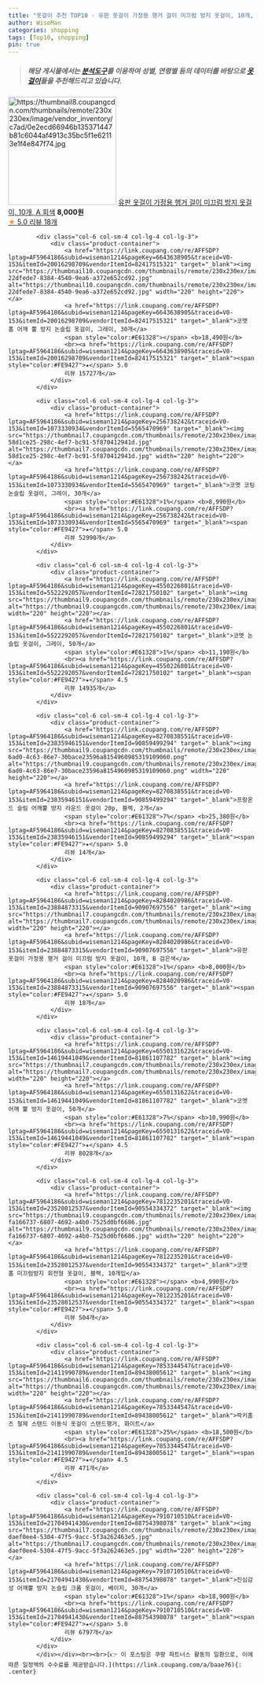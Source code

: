 ```yaml
---
title: "옷걸이 추천 TOP10 - 유판 옷걸이 가정용 행거 걸이 미끄럼 방지 옷걸이, 10개, A 회색"
author: WiseMan
categories: shopping
tags: [Top10, shopping]
pin: true
---
```


> ##### 해당 게시물에서는 [**분석도구**](https://itemscout.io/)를 이용하여 **성별**, **연령별** 등의 데이터를 바탕으로 [**옷걸이**](https://link.coupang.com/a/baae76)들을 추천해드리고 있습니다.
<div class="container"><div class="row">
            <div class="col-6 col-sm-4 col-lg-4 col-lg-3">
                <div class="product-container">
                    <a href="https://link.coupang.com/re/AFFSDP?lptag=AF5964186&subid=wiseman1214&pageKey=8284020986&traceid=V0-153&itemId=23884873323&vendorItemId=90907697571" target="_blank"><img src="https://thumbnail8.coupangcdn.com/thumbnails/remote/230x230ex/image/vendor_inventory/c7ad/0e2ecd66946b135371447b81c6044af4913c35bc5f1e62113e1f4e847f74.jpg" alt="https://thumbnail8.coupangcdn.com/thumbnails/remote/230x230ex/image/vendor_inventory/c7ad/0e2ecd66946b135371447b81c6044af4913c35bc5f1e62113e1f4e847f74.jpg" width="220" height="220"></a>
                    <a href="https://link.coupang.com/re/AFFSDP?lptag=AF5964186&subid=wiseman1214&pageKey=8284020986&traceid=V0-153&itemId=23884873323&vendorItemId=90907697571" target="_blank">유판 옷걸이 가정용 행거 걸이 미끄럼 방지 옷걸이, 10개, A 회색</a>
                    <span style="color:#E61328"></span> <b>8,000원</b>
                    <br><a href="https://link.coupang.com/re/AFFSDP?lptag=AF5964186&subid=wiseman1214&pageKey=8284020986&traceid=V0-153&itemId=23884873323&vendorItemId=90907697571" target="_blank"><span style="color:#FE9427">★</span> 5.0
                    리뷰 18개</a>
                </div>
            </div>
            
            <div class="col-6 col-sm-4 col-lg-4 col-lg-3">
                <div class="product-container">
                    <a href="https://link.coupang.com/re/AFFSDP?lptag=AF5964186&subid=wiseman1214&pageKey=6643638905&traceid=V0-153&itemId=20016298709&vendorItemId=82417515321" target="_blank"><img src="https://thumbnail10.coupangcdn.com/thumbnails/remote/230x230ex/image/retail/images/5380615594683954-22dfede7-8384-4540-9ea6-a372e652cd92.jpg" alt="https://thumbnail10.coupangcdn.com/thumbnails/remote/230x230ex/image/retail/images/5380615594683954-22dfede7-8384-4540-9ea6-a372e652cd92.jpg" width="220" height="220"></a>
                    <a href="https://link.coupang.com/re/AFFSDP?lptag=AF5964186&subid=wiseman1214&pageKey=6643638905&traceid=V0-153&itemId=20016298709&vendorItemId=82417515321" target="_blank">코멧 홈 어깨 뿔 방지 논슬립 옷걸이, 그레이, 30개</a>
                    <span style="color:#E61328"></span> <b>18,490원</b>
                    <br><a href="https://link.coupang.com/re/AFFSDP?lptag=AF5964186&subid=wiseman1214&pageKey=6643638905&traceid=V0-153&itemId=20016298709&vendorItemId=82417515321" target="_blank"><span style="color:#FE9427">★</span> 5.0
                    리뷰 15727개</a>
                </div>
            </div>
            
            <div class="col-6 col-sm-4 col-lg-4 col-lg-3">
                <div class="product-container">
                    <a href="https://link.coupang.com/re/AFFSDP?lptag=AF5964186&subid=wiseman1214&pageKey=256738242&traceid=V0-153&itemId=1073330934&vendorItemId=5565470969" target="_blank"><img src="https://thumbnail7.coupangcdn.com/thumbnails/remote/230x230ex/image/retail/images/267809595247282-58d1ce25-298c-4ef7-bc91-5f870412941d.jpg" alt="https://thumbnail7.coupangcdn.com/thumbnails/remote/230x230ex/image/retail/images/267809595247282-58d1ce25-298c-4ef7-bc91-5f870412941d.jpg" width="220" height="220"></a>
                    <a href="https://link.coupang.com/re/AFFSDP?lptag=AF5964186&subid=wiseman1214&pageKey=256738242&traceid=V0-153&itemId=1073330934&vendorItemId=5565470969" target="_blank">코멧 코팅 논슬립 옷걸이, 그레이, 30개</a>
                    <span style="color:#E61328">1%</span> <b>8,990원</b>
                    <br><a href="https://link.coupang.com/re/AFFSDP?lptag=AF5964186&subid=wiseman1214&pageKey=256738242&traceid=V0-153&itemId=1073330934&vendorItemId=5565470969" target="_blank"><span style="color:#FE9427">★</span> 5.0
                    리뷰 52990개</a>
                </div>
            </div>
            
            <div class="col-6 col-sm-4 col-lg-4 col-lg-3">
                <div class="product-container">
                    <a href="https://link.coupang.com/re/AFFSDP?lptag=AF5964186&subid=wiseman1214&pageKey=4550226801&traceid=V0-153&itemId=5522292057&vendorItemId=72821750102" target="_blank"><img src="https://thumbnail9.coupangcdn.com/thumbnails/remote/230x230ex/image/0820_amir_esrgan_inf80k_batch_0_max3k/63c8/d74be3ba171b1e49bebf3d4dc7ec87503815f9137800938003a93a081404.jpg" alt="https://thumbnail9.coupangcdn.com/thumbnails/remote/230x230ex/image/0820_amir_esrgan_inf80k_batch_0_max3k/63c8/d74be3ba171b1e49bebf3d4dc7ec87503815f9137800938003a93a081404.jpg" width="220" height="220"></a>
                    <a href="https://link.coupang.com/re/AFFSDP?lptag=AF5964186&subid=wiseman1214&pageKey=4550226801&traceid=V0-153&itemId=5522292057&vendorItemId=72821750102" target="_blank">코멧 논슬립 옷걸이, 그레이, 50개</a>
                    <span style="color:#E61328">1%</span> <b>11,190원</b>
                    <br><a href="https://link.coupang.com/re/AFFSDP?lptag=AF5964186&subid=wiseman1214&pageKey=4550226801&traceid=V0-153&itemId=5522292057&vendorItemId=72821750102" target="_blank"><span style="color:#FE9427">★</span> 4.5
                    리뷰 14935개</a>
                </div>
            </div>
            
            <div class="col-6 col-sm-4 col-lg-4 col-lg-3">
                <div class="product-container">
                    <a href="https://link.coupang.com/re/AFFSDP?lptag=AF5964186&subid=wiseman1214&pageKey=8270838551&traceid=V0-153&itemId=23835946151&vendorItemId=90859499294" target="_blank"><img src="https://thumbnail9.coupangcdn.com/thumbnails/remote/230x230ex/image/retail/images/2584ea56-6ad0-4c63-86e7-30bace23596a8154960985319109060.png" alt="https://thumbnail9.coupangcdn.com/thumbnails/remote/230x230ex/image/retail/images/2584ea56-6ad0-4c63-86e7-30bace23596a8154960985319109060.png" width="220" height="220"></a>
                    <a href="https://link.coupang.com/re/AFFSDP?lptag=AF5964186&subid=wiseman1214&pageKey=8270838551&traceid=V0-153&itemId=23835946151&vendorItemId=90859499294" target="_blank">프랑온드 슬림 어깨뿔 방지 라운드 옷걸이 20p, 블랙, 2개</a>
                    <span style="color:#E61328">7%</span> <b>25,380원</b>
                    <br><a href="https://link.coupang.com/re/AFFSDP?lptag=AF5964186&subid=wiseman1214&pageKey=8270838551&traceid=V0-153&itemId=23835946151&vendorItemId=90859499294" target="_blank"><span style="color:#FE9427">★</span> 5.0
                    리뷰 14개</a>
                </div>
            </div>
            
            <div class="col-6 col-sm-4 col-lg-4 col-lg-3">
                <div class="product-container">
                    <a href="https://link.coupang.com/re/AFFSDP?lptag=AF5964186&subid=wiseman1214&pageKey=8284020986&traceid=V0-153&itemId=23884873315&vendorItemId=90907697556" target="_blank"><img src="https://thumbnail7.coupangcdn.com/thumbnails/remote/230x230ex/image/vendor_inventory/d02b/1559bf8c7b622dd36f0d80649099850ba09831345139e5eff9944cfae81b.jpg" alt="https://thumbnail7.coupangcdn.com/thumbnails/remote/230x230ex/image/vendor_inventory/d02b/1559bf8c7b622dd36f0d80649099850ba09831345139e5eff9944cfae81b.jpg" width="220" height="220"></a>
                    <a href="https://link.coupang.com/re/AFFSDP?lptag=AF5964186&subid=wiseman1214&pageKey=8284020986&traceid=V0-153&itemId=23884873315&vendorItemId=90907697556" target="_blank">유판 옷걸이 가정용 행거 걸이 미끄럼 방지 옷걸이, 10개, B 검은색</a>
                    <span style="color:#E61328">1%</span> <b>8,000원</b>
                    <br><a href="https://link.coupang.com/re/AFFSDP?lptag=AF5964186&subid=wiseman1214&pageKey=8284020986&traceid=V0-153&itemId=23884873315&vendorItemId=90907697556" target="_blank"><span style="color:#FE9427">★</span> 5.0
                    리뷰 18개</a>
                </div>
            </div>
            
            <div class="col-6 col-sm-4 col-lg-4 col-lg-3">
                <div class="product-container">
                    <a href="https://link.coupang.com/re/AFFSDP?lptag=AF5964186&subid=wiseman1214&pageKey=6550131622&traceid=V0-153&itemId=14619441049&vendorItemId=81861107782" target="_blank"><img src="https://thumbnail7.coupangcdn.com/thumbnails/remote/230x230ex/image/0820_amir_esrgan_inf80k_batch_0_max3k/6084/dc37639d4bdac9c7376774a040d86cdf27757665602ff96a26dad5da7b2a.jpg" alt="https://thumbnail7.coupangcdn.com/thumbnails/remote/230x230ex/image/0820_amir_esrgan_inf80k_batch_0_max3k/6084/dc37639d4bdac9c7376774a040d86cdf27757665602ff96a26dad5da7b2a.jpg" width="220" height="220"></a>
                    <a href="https://link.coupang.com/re/AFFSDP?lptag=AF5964186&subid=wiseman1214&pageKey=6550131622&traceid=V0-153&itemId=14619441049&vendorItemId=81861107782" target="_blank">코멧 어깨 뿔 방지 옷걸이, 50개</a>
                    <span style="color:#E61328">7%</span> <b>10,990원</b>
                    <br><a href="https://link.coupang.com/re/AFFSDP?lptag=AF5964186&subid=wiseman1214&pageKey=6550131622&traceid=V0-153&itemId=14619441049&vendorItemId=81861107782" target="_blank"><span style="color:#FE9427">★</span> 4.5
                    리뷰 8028개</a>
                </div>
            </div>
            
            <div class="col-6 col-sm-4 col-lg-4 col-lg-3">
                <div class="product-container">
                    <a href="https://link.coupang.com/re/AFFSDP?lptag=AF5964186&subid=wiseman1214&pageKey=7812235201&traceid=V0-153&itemId=23528012537&vendorItemId=90554334372" target="_blank"><img src="https://thumbnail9.coupangcdn.com/thumbnails/remote/230x230ex/image/retail/images/2012127620637715-fa166737-6807-4692-a4b0-7525d0bf6686.jpg" alt="https://thumbnail9.coupangcdn.com/thumbnails/remote/230x230ex/image/retail/images/2012127620637715-fa166737-6807-4692-a4b0-7525d0bf6686.jpg" width="220" height="220"></a>
                    <a href="https://link.coupang.com/re/AFFSDP?lptag=AF5964186&subid=wiseman1214&pageKey=7812235201&traceid=V0-153&itemId=23528012537&vendorItemId=90554334372" target="_blank">코멧 홈 미끄럼방지 회전형 옷걸이, 블랙, 10개입</a>
                    <span style="color:#E61328"></span> <b>4,990원</b>
                    <br><a href="https://link.coupang.com/re/AFFSDP?lptag=AF5964186&subid=wiseman1214&pageKey=7812235201&traceid=V0-153&itemId=23528012537&vendorItemId=90554334372" target="_blank"><span style="color:#FE9427">★</span> 5.0
                    리뷰 504개</a>
                </div>
            </div>
            
            <div class="col-6 col-sm-4 col-lg-4 col-lg-3">
                <div class="product-container">
                    <a href="https://link.coupang.com/re/AFFSDP?lptag=AF5964186&subid=wiseman1214&pageKey=7853344547&traceid=V0-153&itemId=21411990789&vendorItemId=89438005612" target="_blank"><img src="https://thumbnail6.coupangcdn.com/thumbnails/remote/230x230ex/image/0820_amir_esrgan_inf40k_batch_1_max3k/fce2/81af0f1461ac3286b1f9c165736114d5b1c9ee51f950c060710ebb5c60a3.jpg" alt="https://thumbnail6.coupangcdn.com/thumbnails/remote/230x230ex/image/0820_amir_esrgan_inf40k_batch_1_max3k/fce2/81af0f1461ac3286b1f9c165736114d5b1c9ee51f950c060710ebb5c60a3.jpg" width="220" height="220"></a>
                    <a href="https://link.coupang.com/re/AFFSDP?lptag=AF5964186&subid=wiseman1214&pageKey=7853344547&traceid=V0-153&itemId=21411990789&vendorItemId=89438005612" target="_blank">락키홈즈 철제 스탠드 이동식 옷걸이 스탠드행거, 화이트</a>
                    <span style="color:#E61328">25%</span> <b>18,500원</b>
                    <br><a href="https://link.coupang.com/re/AFFSDP?lptag=AF5964186&subid=wiseman1214&pageKey=7853344547&traceid=V0-153&itemId=21411990789&vendorItemId=89438005612" target="_blank"><span style="color:#FE9427">★</span> 4.5
                    리뷰 471개</a>
                </div>
            </div>
            
            <div class="col-6 col-sm-4 col-lg-4 col-lg-3">
                <div class="product-container">
                    <a href="https://link.coupang.com/re/AFFSDP?lptag=AF5964186&subid=wiseman1214&pageKey=7910710510&traceid=V0-153&itemId=21704941430&vendorItemId=88754398078" target="_blank"><img src="https://thumbnail7.coupangcdn.com/thumbnails/remote/230x230ex/image/retail/images/3442369729100949-daef0ee4-5304-47f5-9acc-5f3a262463e5.jpg" alt="https://thumbnail7.coupangcdn.com/thumbnails/remote/230x230ex/image/retail/images/3442369729100949-daef0ee4-5304-47f5-9acc-5f3a262463e5.jpg" width="220" height="220"></a>
                    <a href="https://link.coupang.com/re/AFFSDP?lptag=AF5964186&subid=wiseman1214&pageKey=7910710510&traceid=V0-153&itemId=21704941430&vendorItemId=88754398078" target="_blank">진심감성 어깨뿔 방지 논슬립 크롬 옷걸이, 베이지, 30개</a>
                    <span style="color:#E61328">1%</span> <b>18,900원</b>
                    <br><a href="https://link.coupang.com/re/AFFSDP?lptag=AF5964186&subid=wiseman1214&pageKey=7910710510&traceid=V0-153&itemId=21704941430&vendorItemId=88754398078" target="_blank"><span style="color:#FE9427">★</span> 5.0
                    리뷰 6797개</a>
                </div>
            </div>
            </div></div><br><br>[👉 이 포스팅은 쿠팡 파트너스 활동의 일환으로, 이에 따른 일정액의 수수료를 제공받습니다.](https://link.coupang.com/a/baae76){: .center}